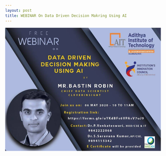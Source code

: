 ```yaml
---
layout: post
title: WEBINAR On Data Driven Decision Makring Using AI
---
```

![](../images/data_driven_decision_making_using_ai_webinar.jpg)